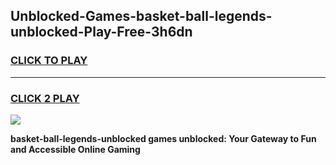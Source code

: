 
## Unblocked-Games-basket-ball-legends-unblocked-Play-Free-3h6dn
<h3>
<a href="https://premium76.site?title=basket-ball-legends-unblocked&ref=10A">CLICK TO PLAY</a></h3>
<hr>

<h3>
<a href="https://premium76.site?title=basket-ball-legends-unblocked&ref=10A">CLICK 2 PLAY</a>
  
</h3>

<a href="https://premium76.site?title=basket-ball-legends-unblocked&ref=10A"><img src="https://clearcache.store/games.png"></a>


**basket-ball-legends-unblocked games unblocked: Your Gateway to Fun and Accessible Online Gaming**
